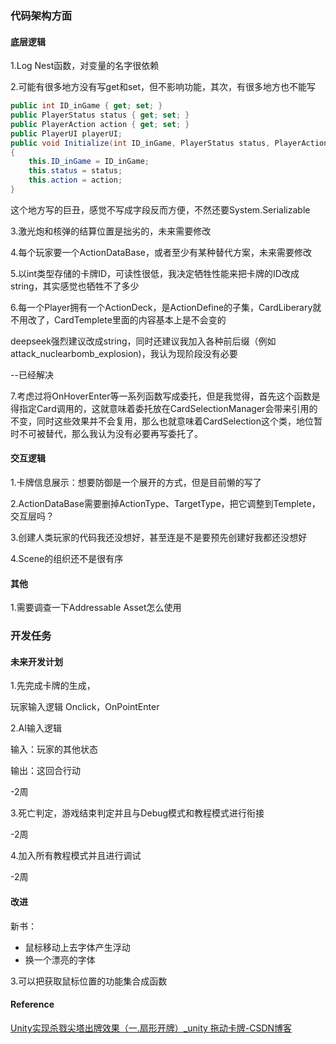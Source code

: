 ﻿### 代码架构方面

#### 底层逻辑

1.Log Nest函数，对变量的名字很依赖

2.可能有很多地方没有写get和set，但不影响功能，其次，有很多地方也不能写

```C#
public int ID_inGame { get; set; }
public PlayerStatus status { get; set; }
public PlayerAction action { get; set; }
public PlayerUI playerUI;
public void Initialize(int ID_inGame, PlayerStatus status, PlayerAction action)
{
    this.ID_inGame = ID_inGame;
    this.status = status;
    this.action = action;
}
```

这个地方写的巨丑，感觉不写成字段反而方便，不然还要System.Serializable

3.激光炮和核弹的结算位置是拙劣的，未来需要修改

4.每个玩家要一个ActionDataBase，或者至少有某种替代方案，未来需要修改

5.以int类型存储的卡牌ID，可读性很低，我决定牺牲性能来把卡牌的ID改成string，其实感觉也牺牲不了多少

6.每一个Player拥有一个ActionDeck，是ActionDefine的子集，CardLiberary就不用改了，CardTemplete里面的内容基本上是不会变的

deepseek强烈建议改成string，同时还建议我加入各种前后缀（例如attack_nuclearbomb_explosion)，我认为现阶段没有必要

--已经解决

7.考虑过将OnHoverEnter等一系列函数写成委托，但是我觉得，首先这个函数是得指定Card调用的，这就意味着委托放在CardSelectionManager会带来引用的不变，同时这些效果并不会复用，那么也就意味着CardSelection这个类，地位暂时不可被替代，那么我认为没有必要再写委托了。

#### 交互逻辑

1.卡牌信息展示：想要防御是一个展开的方式，但是目前懒的写了

2.ActionDataBase需要删掉ActionType、TargetType，把它调整到Templete，交互层吗？

3.创建人类玩家的代码我还没想好，甚至连是不是要预先创建好我都还没想好

4.Scene的组织还不是很有序



#### 其他

1.需要调查一下Addressable Asset怎么使用



### 开发任务

#### 未来开发计划

1.先完成卡牌的生成，

玩家输入逻辑 Onclick，OnPointEnter

2.AI输入逻辑

输入：玩家的其他状态

输出：这回合行动

-2周

3.死亡判定，游戏结束判定并且与Debug模式和教程模式进行衔接

-2周

4.加入所有教程模式并且进行调试

-2周

#### 改进

新书：

- 鼠标移动上去字体产生浮动
- 换一个漂亮的字体

3.可以把获取鼠标位置的功能集合成函数







#### Reference

[Unity实现杀戮尖塔出牌效果（一.扇形开牌）_unity 拖动卡牌-CSDN博客](https://blog.csdn.net/qq_33894287/article/details/136405209)







